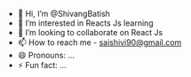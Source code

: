 - 👋 Hi, I’m @ShivangBatish
- 👀 I’m interested in Reacts Js learning
- 💞️ I’m looking to collaborate on React Js
- 📫 How to reach me - saishivi90@gmail.com
- 😄 Pronouns: ...
- ⚡ Fun fact: ...

<!---
ShivangBatish/ShivangBatish is a ✨ special ✨ repository because its `README.md` (this file) appears on your GitHub profile.
You can click the Preview link to take a look at your changes.
--->
